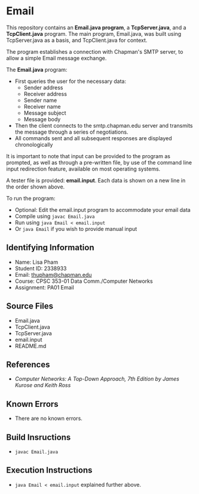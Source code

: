 # Email
This repository contains an **Email.java program**, a **TcpServer.java**, and a **TcpClient.java** program.
The main program, Email.java, was built using TcpServer.java as a basis, and TcpClient.java for context.

The program establishes a connection with Chapman's SMTP server, to allow a simple Email message exchange.

The **Email.java** program:
+ First queries the user for the necessary data:
    - Sender address
    - Receiver address
    - Sender name
    - Receiver name
    - Message subject
    - Message body
+ Then the client connects to the smtp.chapman.edu server and transmits the message through a series of negotiations.
+ All commands sent and all subsequent responses are displayed chronologically

It is important to note that input can be provided to the program as prompted, as well as through a pre-written file, by use of the command line input redirection feature, available on most operating systems.  

A tester file is provided: **email.input**. Each data is shown on a new line in the order shown above.

To run the program:
+ Optional: Edit the email.input program to accommodate your email data
+ Compile using `javac Email.java`
+ Run using `java Email < email.input`
+ Or `java Email` if you wish to provide manual input

## Identifying Information

* Name: Lisa Pham
* Student ID: 2338933
* Email: thupham@chapman.edu
* Course: CPSC 353-01 Data Comm./Computer Networks
* Assignment: PA01 Email

## Source Files

* Email.java
* TcpClient.java
* TcpServer.java
* email.input
* README.md

## References

* *Computer Networks: A Top-Down Approach, 7th Edition by James Kurose and Keith Ross*

## Known Errors

* There are no known errors.

## Build Insructions

* `javac Email.java`

## Execution Instructions

* `java Email < email.input` explained further above.
